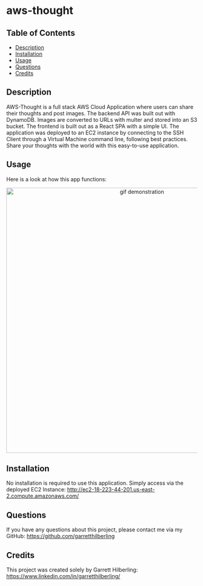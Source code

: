 # aws-thought

## Table of Contents
* [Description](#Description)
* [Installation](#Installation)
* [Usage](#Usage)
* [Questions](#Questions)
* [Credits](#Credits)

## Description
AWS-Thought is a full stack AWS Cloud Application where users can share their thoughts and post images. The backend API was built out with DynamoDB. Images are converted to URLs with multer and stored into an S3 bucket. The frontend is built out as a React SPA with a simple UI. The application was deployed to an EC2 instance by connecting to the SSH Client through a Virtual Machine command line, following best practices. Share your thoughts with the world with this easy-to-use application.

## Usage
Here is a look at how this app functions:

<div align="center">
        <img alt="gif demonstration" src="./src/main/resources/static/img/gif_demonstration.gif" width="700" />
</div>


## Installation
No installation is required to use this application. Simply access via the deployed EC2 Instance: http://ec2-18-223-44-201.us-east-2.compute.amazonaws.com/

## Questions
If you have any questions about this project, please contact me via my GitHub: https://github.com/garretthilberling

## Credits
This project was created solely by Garrett Hilberling: https://www.linkedin.com/in/garretthilberling/
